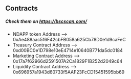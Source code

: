 ## Contracts

##### Check them on https://bscscan.com/

- NDAPP token Address --> 0xAe488aac5f6F42cbFB058a625Cb78D0e1d9caFeC
- Treasury Contract Address --> 0xd00BC0e1D798e10eE4714e10640B771da5dc0184 
- Marketing Contract  Address -->  0x17a7f62966d2591507A2Ca1829F1B252d2049c64 
- Liquidity Contract  Address -->  0x696957a1943d60733f5AAF23FcCD15451595bb69 
